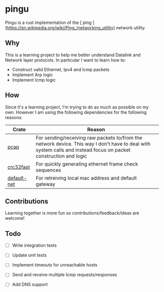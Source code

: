 # pingu
Pingu is a rust implementation of the [ ping ](https://en.wikipedia.org/wiki/Ping_(networking_utility) network utility.

## Why
This is a learning project to help me better understand Datalink and Network layer protocols. In particular I want to learn how to:

* Construct valid Ethernet, Ipv4 and Icmp packets
* Implement Arp logic
* Implement Icmp logic

## How
Since it's a learning project, I'm trying to do as much as possible on my own. However I am using the following dependencies for the following reasons:

| Crate | Reason |
| ------|--------|
| [pcap](https://github.com/rust-pcap/pcap) | For sending/receiving raw packets to/from the network device. This way I don't have to deal with system calls and instead focus on packet construction and logic |
| [crc32fast](https://github.com/srijs/rust-crc32fast) | For quickly generating ethernet frame check sequences |
| [default-net](https://github.com/shellrow/default-net) | For retreiving local mac address and default gateway |


## Contributions
Learning together is more fun so contributions/feedback/ideas are welcome!

## Todo

* [ ] Write integration tests
* [ ] Update unit tests
* [ ] Implement timeouts for unreachable hosts
* [ ] Send and receive multiple Icmp requests/responses
* [ ] Add DNS support



